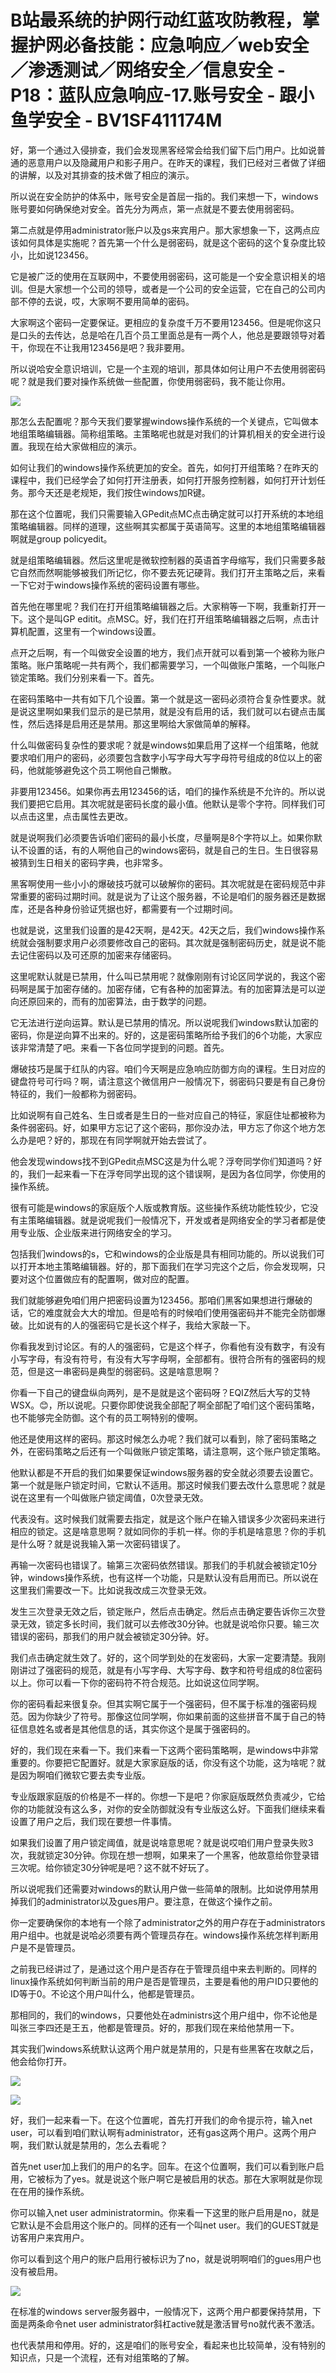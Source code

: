 # B站最系统的护网行动红蓝攻防教程，掌握护网必备技能：应急响应／web安全／渗透测试／网络安全／信息安全 - P18：蓝队应急响应-17.账号安全 - 跟小鱼学安全 - BV1SF411174M

好，第一个通过入侵排查，我们会发现黑客经常会给我们留下后门用户。比如说普通的恶意用户以及隐藏用户和影子用户。在昨天的课程，我们已经对三者做了详细的讲解，以及对其排查的技术做了相应的演示。

所以说在安全防护的体系中，账号安全是首屈一指的。我们来想一下，windows账号要如何确保绝对安全。首先分为两点，第一点就是不要去使用弱密码。

第二点就是停用administrator账户以及gs来宾用户。那大家想象一下，这两点应该如何具体是实施呢？首先第一个什么是弱密码，就是这个密码的这个复杂度比较小，比如说123456。

它是被广泛的使用在互联网中，不要使用弱密码，这可能是一个安全意识相关的培训。但是大家想一个公司的领导，或者是一个公司的安全运营，它在自己的公司内部不停的去说，哎，大家啊不要用简单的密码。

大家啊这个密码一定要保证。更相应的复杂度千万不要用123456。但是呢你这只是口头的去传达，总是哈在几百个员工里面总是有一两个人，他总是要跟领导对着干，你现在不让我用123456是吧？我非要用。

所以说哈安全意识培训，它是一个主观的培训，那具体如何让用户不去使用弱密码呢？就是我们要对操作系统做一些配置，你使用弱密码，我不能让你用。



![](img/07f63c4aa55c423114cf49fb7cdfe07f_1.png)

那怎么去配置呢？那今天我们要掌握windows操作系统的一个关键点，它叫做本地组策略编辑器。简称组策略。主策略呢也就是对我们的计算机相关的安全进行设置。我现在给大家做相应的演示。

如何让我们的windows操作系统更加的安全。首先，如何打开组策略？在昨天的课程中，我们已经学会了如何打开注册表，如何打开服务控制器，如何打开计划任务。那今天还是老规矩，我们按住windows加R键。

那在这个位置呢，我们只需要输入GPedit点MC点击确定就可以打开系统的本地组策略编辑器。同样的道理，这些啊其实都属于英语简写。这里的本地组策略编辑器啊就是group policyedit。

就是组策略编辑器。然后这里呢是微软控制器的英语首字母缩写，我们只需要多敲它自然而然啊能够被我们所记忆，你不要去死记硬背。我们打开主策略之后，来看一下它对于windows操作系统的密码设置有哪些。

首先他在哪里呢？我们在打开组策略编辑器之后。大家稍等一下啊，我重新打开一下。这个是叫GP editit。点MSC。好，我们在打开组策略编辑器之后啊，点击计算机配置，这里有一个windows设置。

点开之后啊，有一个叫做安全设置的地方，我们点开就可以看到第一个被称为账户策略。账户策略呢一共有两个，我们都需要学习，一个叫做账户策略，一个叫账户锁定策略。我们分别来看一下。首先。

在密码策略中一共有如下几个设置。第一个就是这一密码必须符合复杂性要求。就是说这里啊如果我们显示的是已禁用，就是没有启用的话，我们就可以右键点击属性，然后选择是启用还是禁用。那这里啊给大家做简单的解释。

什么叫做密码复杂性的要求呢？就是windows如果启用了这样一个组策略，他就要求咱们用户的密码，必须要包含数字小写字母大写字母符号组成的8位以上的密码，他就能够避免这个员工啊他自己懒散。

非要用123456。如果你再去用123456的话，咱们的操作系统是不允许的。所以说我们要把它启用。其次呢就是密码长度的最小值。他默认是零个字符。同样我们可以点击这里，点击属性去更改。

就是说啊我们必须要告诉咱们密码的最小长度，尽量啊是8个字符以上。如果你默认不设置的话，有的人啊他自己的windows密码，就是自己的生日。生日很容易被猜到生日相关的密码字典，也非常多。

黑客啊使用一些小小的爆破技巧就可以破解你的密码。其次呢就是在密码规范中非常重要的密码过期时间。就是说为了让这个服务器，不论是咱们的服务器还是数据库，还是各种身份验证凭据也好，都需要有一个过期时间。

也就是说，这里我们设置的是42天啊，是42天。42天之后，我们windows操作系统就会强制要求用户必须要修改自己的密码。其次就是强制密码历史，就是说不能去记住密码以及可还原的加密来存储密码。

这里呢默认就是已禁用，什么叫已禁用呢？就像刚刚有讨论区同学说的，我这个密码啊是属于加密存储的。加密存储，它有各种的加密算法。有的加密算法是可以逆向还原回来的，而有的加密算法，由于数学的问题。

它无法进行逆向运算。默认是已禁用的情况。所以说呢我们windows默认加密的密码，你是逆向算不出来的。好的，这是密码策略所给予我们的6个功能，大家应该非常清楚了吧。来看一下各位同学提到的问题。首先。

爆破技巧是属于红队的内容。咱们今天啊是应急响应防御方向的课程。生日对应的键盘符号可行吗？啊，请注意这个微信用户一般情况下，弱密码只要是有自己身份特征的，我们一般都称为弱密码。

比如说啊有自己姓名、生日或者是生日的一些对应自己的特征，家庭住址都被称为条件弱密码。好，如果甲方忘记了这个密码，那你没办法，甲方忘了你这个地方怎么办是吧？好的，那现在有同学啊就开始去尝试了。

他会发现windows找不到GPedit点MSC这是为什么呢？浮夸同学你们知道吗？好的，我们一起来看一下在浮夸同学出现的这个错误啊，是因为各位同学，你使用的操作系统。

很有可能是windows的家庭版个人版或教育版。这些操作系统功能性较少，它没有主策略编辑器。就是说呢我们一般情况下，开发或者是网络安全的学习者都是使用专业版、企业版来进行网络安全的学习。

包括我们windows的s，它和windows的企业版是具有相同功能的。所以说我们可以打开本地主策略编辑器。好的，那下面我们在学习完这个之后，你会发现啊，只要对这个位置做应有的配置啊，做对应的配置。

我们就能够避免咱们用户把密码设置为123456。那咱们黑客如果想进行爆破的话，它的难度就会大大的增加。但是哈有的时候咱们使用强密码并不能完全防御爆破。比如说有的人的强密码它是长这个样子，我给大家敲一下。

你看我发到讨论区。有的人的强密码，它是这个样子，你看他有没有数字，有没有小写字母，有没有符号，有没有大写字母啊，全部都有。很符合所有的强密码的规范，但是这一串密码是典型的弱密码。这是啥意思啊？

你看一下自己的键盘纵向两列，是不是就是这个密码呀？EQIZ然后大写的艾特WSX。😊，所以说呢。只要你即使说我全部配了啊全部配了咱们这个密码策略，也不能够完全防御。这个有的员工啊特别的傻啊。

他还是使用这样的密码。那这时候怎么办呢？我们就可以看到，除了密码策略之外，在密码策略之后还有一个叫做账户锁定策略，请注意啊，这个账户锁定策略。

他默认都是不开启的我们如果要保证windows服务器的安全就必须要去设置它。第一个就是账户锁定时间，它默认不适用。那这时候我们要去改什么意思呢？就是说在这里有一个叫做账户锁定阈值，0次登录无效。

代表没有。这时候我们就需要去指定，就是这个账户在输入错误多少次密码来进行相应的锁定。这是啥意思啊？就如同你的手机一样。你的手机是啥意思？你的手机是什么呀？就是说我输入第一次密码错误了。

再输一次密码也错误了。输第三次密码依然错误。那我们的手机就会被锁定10分钟，windows操作系统，也有这样一个功能，只是默认没有启用而已。所以说在这里我们需要改一下。比如说我改成三次登录无效。

发生三次登录无效之后，锁定账户，然后点击确定。然后点击确定要告诉你三次登录无效，锁定多长时间，我们就可以去修改30分钟。也就是说哈你只要。输三次错误的密码，那我们的用户就会被锁定30分钟。好。

我们点击确定就生效了。好的，这个同学到处的在发密码，大家一定要清楚。我刚刚讲过了强密码的规范，就是有小写字母、大写字母、数字和符号组成的8位密码以上。你可以看一下你的密码符不符合规范。比如说这位同学啊。

你的密码看起来很复杂。但其实啊它属于一个强密码，但不属于标准的强密码规范。因为你缺少了符号。那像这位同学啊，你如果前面的这些拼音不属于自己的特征信息姓名或者是其他信息的话，其实你这个是属于强密码的。

好的，我们现在来看一下。我们来看一下这两个密码策略啊，是windows中非常重要的。你要把它配置好。就是大家家庭版的话，你没有这个功能，这为啥呢？就是因为啊咱们微软它要去卖专业版。

专业版跟家庭版的价格是不一样的。你想一下是吧？你家庭版既然负责减少，它给你的功能就没有这么多，对你的安全防御就没有专业版这么好。下面我们继续来看设置了用户之后，我们现在要想一件事情。

如果我们设置了用户锁定阈值，就是说啥意思呢？就是说哎咱们用户登录失败3次，我就锁定30分钟。你现在想一想啊，如果来了一个黑客，他故意给你登录错三次呢。给你锁定30分钟呢是吧？这不就不好玩了。

所以说呢我们还需要对windows的默认用户做一些简单的限制。比如说停用禁用掉我们的administrator以及gues用户。要注意，在做这个操作之前。

你一定要确保你的本地有一个除了administrator之外的用户存在于administrators用户组中。也就是说哈必须要有两个管理员存在。windows操作系统怎样判断用户是不是管理员。

之前我已经讲过了，是通过这个用户是否存在于管理员组中来去判断的。同样的linux操作系统如何判断当前的用户是否是管理员，主要是看他的用户ID只要他的ID等于0。不论这个用户叫什么，他都是管理员。

那相同的，我们的windows，只要他处在administrs这个用户组中，你不论他是叫张三李四还是王五，他都是管理员。好的，那我们现在来给他禁用一下。

其实我们windows系统默认这两个用户就是禁用的，只是有些黑客在攻献之后，他会给你打开。

![](img/07f63c4aa55c423114cf49fb7cdfe07f_3.png)

![](img/07f63c4aa55c423114cf49fb7cdfe07f_4.png)

好，我们一起来看一下。在这个位置呢，首先打开我们的命令提示符，输入net user，可以看到咱们默认啊有administrator，还有gas这两个用户。这两个用户啊，我们默认就是禁用的，怎么去看呢？

首先net user加上我们的用户的名字。回车。在这个位置啊，我们可以看到账户启用，它被标为了yes。就是说这个账户啊它是被启用的状态。那在大家啊就是你现在在用的操作系统。

你可以输入net user administratormin。你来看一下这里的账户启用是no，就是它默认是不会启用这个账户的。同样的还有一个叫net user。我们的GUEST就是访客用户来宾用户。

你可以看到这个用户的账户启用行被标识为了no，就是说明啊咱们的gues用户也没有被启用。

![](img/07f63c4aa55c423114cf49fb7cdfe07f_6.png)

在标准的windows server服务器中，一般情况下，这两个用户都要保持禁用，下面是两条命令net user administrator斜杠active就是激活冒号no就代表不激活。

也代表禁用和停用。好的，这是咱们的账号安全，看起来也比较简单，没有特别的知识点，只是一个流程，还有对组策略的了解。

